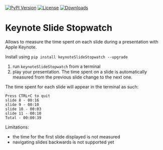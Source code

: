 [![PyPI Version](https://img.shields.io/pypi/v/KeynoteSlideStopwatch)](https://pypi.org/project/KeynoteSlideStopwatch/)
[![License](https://img.shields.io/github/license/casiez/KeynoteSlideStopwatch)](LICENSE)
[![Downloads](https://static.pepy.tech/badge/KeynoteSlideStopwatch)](https://pepy.tech/project/KeynoteSlideStopwatch)

# Keynote Slide Stopwatch

Allows to measure the time spent on each slide during a presentation with Apple Keynote.

Install using ```pip install keynoteSlideStopwatch --upgrade```

1. run ```keynoteSlideStopwatch``` from a terminal
1. play your presentation. The time spent on a slide is automatically measured from the previous slide change to the next one.

The time spent for each slide will appear in the terminal as such:

```
Press CTRL+C to quit
slide 8 - 00:16
slide 9 - 00:10
slide 10 - 00:03
slide 11 - 00:10
Total - 00:00:39
```

Limitations:
- the time for the first slide displayed is not measured
- navigating slides backwards is not supported yet
